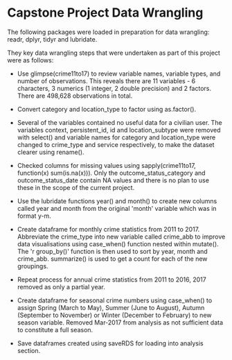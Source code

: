 Capstone Project Data Wrangling
===============================

The following packages were loaded in preparation for data wrangling: readr, dplyr, tidyr and lubridate.

They key data wrangling steps that were undertaken as part of this project were as follows:

-   Use glimpse(crime11to17) to review variable names, variable types, and number of observations. This reveals there are 11 variables - 6 characters, 3 numerics (1 integer, 2 double precision) and 2 factors. There are 498,628 observations in total.

-   Convert category and location\_type to factor using as.factor().

-   Several of the variables contained no useful data for a civilian user. The variables context, persistent\_id, id and location\_subtype were removed with select() and variable names for category and location\_type were changed to crime\_type and service respectively, to make the dataset clearer using rename().

-   Checked columns for missing values using sapply(crime11to17, function(x) sum(is.na(x))). Only the outcome\_status\_category and outcome\_status\_date contain NA values and there is no plan to use these in the scope of the current project.

-   Use the lubridate functions year() and month() to create new columns called year and month from the original 'month' variable which was in format y-m.

-   Create dataframe for monthly crime statistics from 2011 to 2017. Abbreviate the crime\_type into new variable called crime\_abb to improve data visualisations using case\_when() function nested within mutate(). The 'r group\_by()' function is then used to sort by year, month and crime\_abb. summarize() is used to get a count for each of the new groupings.

-   Repeat process for annual crime statistics from 2011 to 2016, 2017 removed as only a partial year.

-   Create dataframe for seasonal crime numbers using case\_when() to assign Spring (March to May), Summer (June to August), Autumn (September to November) or Winter (December to February) to new season variable. Removed Mar-2017 from analysis as not sufficient data to constitute a full season.

-   Save dataframes created using saveRDS for loading into analysis section.
